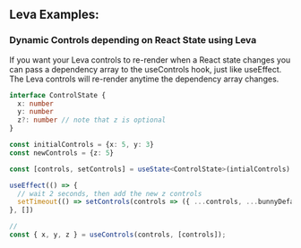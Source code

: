 
## Leva Examples:


### Dynamic Controls depending on React State using Leva
If you want your Leva controls to re-render when a React state changes
you can pass a dependency array to the useControls hook, just like useEffect.
The Leva controls will re-render anytime the dependency array changes.

```ts
interface ControlState {
  x: number
  y: number
  z?: number // note that z is optional
}

const initialControls = {x: 5, y: 3}
const newControls = {z: 5}

const [controls, setControls] = useState<ControlState>(intialControls)

useEffect(() => {
  // wait 2 seconds, then add the new z controls
  setTimeout(() => setControls(controls => ({ ...controls, ...bunnyDefaults })), 2000)
}, []) 

// 
const { x, y, z } = useControls(controls, [controls]);
```